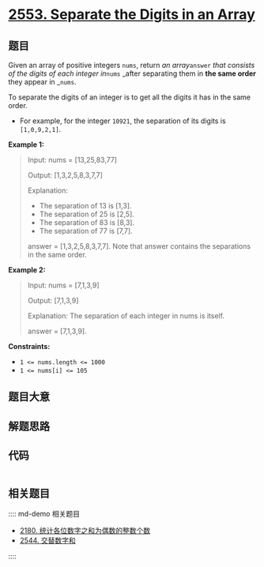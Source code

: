 # [2553. Separate the Digits in an Array](https://leetcode.com/problems/separate-the-digits-in-an-array/)

## 题目

Given an array of positive integers `nums`, return _an array_`answer` _that
consists of the digits of each integer in_`nums` _after separating them in
**the same order** they appear in _`nums`.

To separate the digits of an integer is to get all the digits it has in the
same order.

  * For example, for the integer `10921`, the separation of its digits is `[1,0,9,2,1]`.



**Example 1:**

> Input: nums = [13,25,83,77]
> 
> Output: [1,3,2,5,8,3,7,7]
> 
> Explanation: 
> - The separation of 13 is [1,3].
> - The separation of 25 is [2,5].
> - The separation of 83 is [8,3].
> - The separation of 77 is [7,7].
> 
> answer = [1,3,2,5,8,3,7,7]. Note that answer contains the separations in the same order.

**Example 2:**

> Input: nums = [7,1,3,9]
> 
> Output: [7,1,3,9]
> 
> Explanation: The separation of each integer in nums is itself.
> 
> answer = [7,1,3,9].

**Constraints:**

  * `1 <= nums.length <= 1000`
  * `1 <= nums[i] <= 105`


## 题目大意

## 解题思路

## 代码

```javascript

```

## 相关题目

:::: md-demo 相关题目
- [2180. 统计各位数字之和为偶数的整数个数](https://leetcode.com/problems/count-integers-with-even-digit-sum)
- [2544. 交替数字和](https://leetcode.com/problems/alternating-digit-sum)

::::
